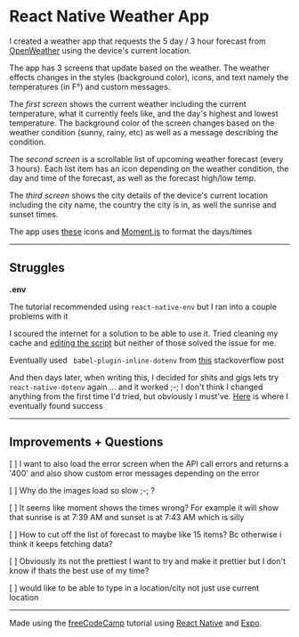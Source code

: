 # React Native Weather App 

I created a weather app that requests the 5 day / 3 hour forecast from [OpenWeather](https://openweathermap.org/forecast5#geo5) using the device's current location. 

The app has 3 screens that update based on the weather. The weather effects changes in the styles (background color), icons, and text namely the temperatures (in F°) and custom messages.

The _first screen_ shows the current weather including the current temperature, what it currently feels like, and the day's highest and lowest temperature. The background color of the screen changes based on the weather condition (sunny, rainy, etc) as well as a message describing the condition. 

The _second screen_ is a scrollable list of upcoming weather forecast (every 3 hours). Each list item has an icon depending on the weather condition, the day and time of the forecast, as well as the forecast high/low temp.  

The _third screen_ shows the city details of the device's current location including the city name, the country the city is in, as well the sunrise and sunset times. 

The app uses [these](https://icons.expo.fyi) icons and [Moment.js](https://momentjs.com/docs/#/displaying/) to format the days/times

---

## Struggles 


**.env**

The tutorial recommended using `react-native-env` but I ran into a couple problems with it 

I scoured the internet for a solution to be able to use it. Tried cleaning my cache and [editing the script](https://github.com/facebook/react-native/issues/29351#issuecomment-657929014) but neither of those solved the issue for me.

Eventually used ` babel-plugin-inline-dotenv` from [this](https://stackoverflow.com/questions/57060316/environment-variables-in-babel-config-js) stackoverflow post 


And then days later, when writing this, I decided for shits and gigs lets try `react-native-dotenv` again.... and it worked ;-; I don't think I changed anything from the first time I'd tried, but obviously I must've. [Here](https://www.npmjs.com/package/react-native-dotenv) is where I eventually found success

---

## Improvements + Questions

[ ] I want to also load the error screen when the API call errors and returns a '400' and also show custom error messages depending on the error

[ ] Why do the images load so slow ;-; ?

[ ] It seems like moment shows the times wrong? For example it will show that sunrise is at 7:39 AM and sunset is at 7:43 AM which is silly

[ ] How to cut off the list of forecast to maybe like 15 items? Bc otherwise i think it keeps fetching data? 

[ ] Obviously its not the prettiest I want to try and make it prettier but I don't know if thats the best use of my time?

[ ] would like to be able to type in a location/city not just use current location

---

Made using the [freeCodeCamp](https://www.youtube.com/watch?v=obH0Po_RdWk) tutorial using [React Native](
https://reactnative.dev/docs/environment-setup) and [Expo](https://docs.expo.dev/). 
